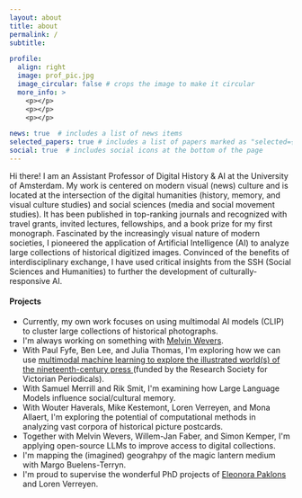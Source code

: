 ```yaml
---
layout: about
title: about
permalink: /
subtitle:

profile:
  align: right
  image: prof_pic.jpg
  image_circular: false # crops the image to make it circular
  more_info: >
    <p></p>
    <p></p>
    <p></p>

news: true  # includes a list of news items
selected_papers: true # includes a list of papers marked as "selected={true}"
social: true  # includes social icons at the bottom of the page
---
```


Hi there! I am an Assistant Professor of Digital History & AI at the University of Amsterdam. My work is centered on modern visual (news) culture and is located at the intersection of the digital humanities (history, memory, and visual culture studies) and social sciences (media and social movement studies). It has been published in top-ranking journals and recognized with travel grants, invited lectures, fellowships, and a book prize for my first monograph. Fascinated by the increasingly visual nature of modern societies, I pioneered the application of Artificial Intelligence (AI) to analyze large collections of historical digitized images. Convinced of the benefits of interdisciplinary exchange, I have used critical insights from the SSH (Social Sciences and Humanities) to further the development of culturally-responsive AI.

#### Projects
<ul>
    <li>Currently, my own work focuses on using multimodal AI models (CLIP) to cluster large collections of historical photographs.</li>
    <li>I'm always working on something with <a href="http://www.melvinwevers.nl/">Melvin Wevers</a>.</li>
    <li>With Paul Fyfe, Ben Lee, and Julia Thomas, I'm exploring how we can use <a href="https://tpsmi.github.io/news/announcement_3/"> multimodal machine learning to explore the illustrated world(s) of the nineteenth-century press </a> (funded by the Research Society for Victorian Periodicals).</li>
    <li>With Samuel Merrill and Rik Smit, I'm examining how Large Language Models influence social/cultural memory.</li>
    <li>With Wouter Haverals, Mike Kestemont, Loren Verreyen, and Mona Allaert, I'm exploring the potential of computational methods in analyzing vast corpora of historical picture postcards.</li>
    <li>Together with Melvin Wevers, Willem-Jan Faber, and Simon Kemper, I'm applying open-source LLMs to improve access to digital collections.</li>
    <li> I'm mapping the (imagined) geograhpy of the magic lantern medium with Margo Buelens-Terryn. </li>
    <li>I'm proud to supervise the wonderful PhD projects of <a href="https://www.uantwerpen.be/nl/personeel/eleonora-paklons/">Eleonora Paklons</a> and Loren Verreyen.</li>
</ul>
